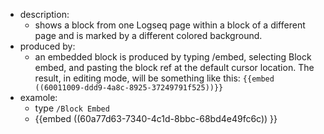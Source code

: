 - description:
  - shows a block from one Logseq page within a block of a different page and is marked by a different colored background.
- produced by:
  - an embedded block is produced by typing /embed, selecting Block embed, and pasting the block ref at the default cursor location. The result, in editing mode, will be something like this: `{{embed ((60011009-ddd9-4a8c-8925-37249791f525))}}`
- examole:
  - type `/Block Embed`
  - {{embed ((60a77d63-7340-4c1d-8bbc-68bd4e49fc6c)) }}